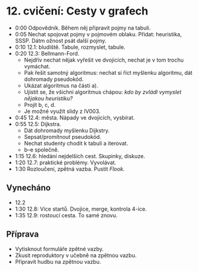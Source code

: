 # 12. cvičení: Cesty v grafech

* 0:00 Odpovědník. Během něj připravit pojmy na tabuli.
* 0:05 Nechat spojovat pojmy v pojmovém oblaku. Přidat: heuristika, SSSP.
       Dátm ožnost psát další pojmy.
* 0:10 12.1: bludiště. Tabule, rozmyslet, tabule.
* 0:20 12.3: Bellmann-Ford.
    - Nejdřív nechat nějak vyřešit ve dvojicích, nechat je v tom trochu vymáchat.
    - Pak řešit samotný algoritmus: nechat si říct myšlenku algoritmu, dát
      dohromady pseudokód.
    - Ukázat algoritmus na části a).
    - Ujistit se, že všichni algoritmus chápou: *kdo by zvládl vymyslet nějakou
      heuristiku?*
    - Projít b, c, d.
    - Je možné využít slidy z IV003.
* 0:45 12.4: města. Nápady ve dvojicích, vysbírat.
* 0:55 12.5: Dijkstra.
    - Dát dohromady myšlenku Dijkstry.
    - Sepsat/promítnout pseudokód.
    - Nechat studenty chodit k tabuli a iterovat.
    - b–e společně.
* 1:15 12.6: hledání nejdelších cest. Skupinky, diskuze.
* 1:20 12.7: praktické problémy. Vyvolávat.
* 1:30 Rozloučení, zpětná vazba. Pustit *Flook*.

## Vynecháno

* 12.2
* 1:30 12.8: Více startů. Dvojice, merge, kontrola 4-ice.
* 1:35 12.9: rostoucí cesta. To samé znovu.

## Příprava

 * Vytisknout formuláře zpětné vazby.
 * Zkusit reproduktory v učebně na zpětnou vazbu.
 * Připravit hudbu na zpětnou vazbu.
